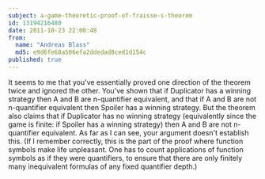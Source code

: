```yaml
---
subject: a-game-theoretic-proof-of-fraisse-s-theorem
id: 13194216480
date: 2011-10-23 22:00:48
from:
  name: "Andreas Blass"
  md5: e9d6fe68a506efa2ddedad8ced1d154c
published: true
---
```

It seems to me that you've essentially proved one direction of the theorem twice and ignored the other. You've shown that if Duplicator has a winning strategy then A and B are n-quantifier equivalent, and that if A and B are not n-quantifier equivalent then Spoiler has a winning strategy. But the theorem also claims that if Duplicator has no winning strategy (equivalently since the game is finite: if Spoiler has a winning strategy) then A and B are not n-quantifier equivalent. As far as I can see, your argument doesn't establish this. (If I remember correctly, this is the part of the proof where function symbols make life unpleasant. One has to count applications of function symbols as if they were quantifiers, to ensure that there are only finitely many inequivalent formulas of any fixed quantifier depth.)
